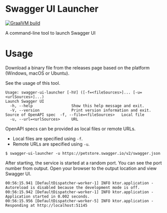 # Swagger UI Launcher

[![GraalVM build](https://github.com/alexcheng1982/swagger-ui-launcher/actions/workflows/ci.yml/badge.svg)](https://github.com/alexcheng1982/swagger-ui-launcher/actions/workflows/ci.yml)
 
A command-line tool to launch Swagger UI

# Usage

Download a binary file from the releases page based on the platform (Windows, macOS or Ubuntu).

See the usage of this tool.

```
Usage: swagger-ui-launcher [-hV] ([-f=<fileSources>]... [-u=<urlSources>]...)
Launch Swagger UI
  -h, --help                 Show this help message and exit.
  -V, --version              Print version information and exit.
Source of OpenAPI spec  -f, --file=<fileSources>   Local file
  -u, --url=<urlSources>     URL
```

OpenAPI specs can be provided as local files or remote URLs.

* Local files are specified using `-f`.
* Remote URLs are specified using `-u`.

```
$ swagger-ui-launcher -u https://petstore.swagger.io/v2/swagger.json
```

After starting, the service is started at a random port. You can see the port number from output. Open your browser to the output location and view Swagger UI.

```
00:56:15.941 [DefaultDispatcher-worker-1] INFO ktor.application - Autoreload is disabled because the development mode is off.
00:56:15.942 [DefaultDispatcher-worker-1] INFO ktor.application - Application started in 0.002 seconds.
00:56:15.956 [DefaultDispatcher-worker-5] INFO ktor.application - Responding at http://localhost:51145
```